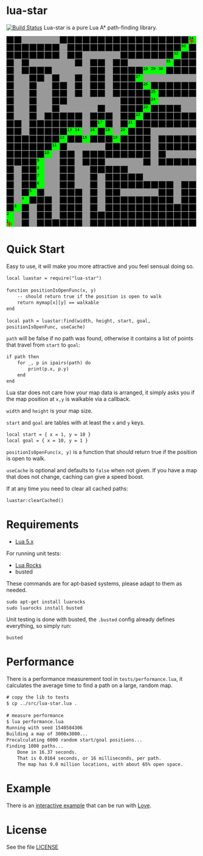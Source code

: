 # lua-star

[![Build Status](https://travis-ci.org/wesleywerner/lua-star.svg?branch=master)](https://travis-ci.org/wesleywerner/lua-star) Lua-star is a pure Lua A* path-finding library.

![lua star example screenshot](example/example.gif)

# Quick Start

Easy to use, it will make you more attractive and you feel sensual doing so.

    local luastar = require("lua-star")

    function positionIsOpenFunc(x, y)
        -- should return true if the position is open to walk
        return mymap[x][y] == walkable
    end

    local path = luastar:find(width, height, start, goal, positionIsOpenFunc, useCache)

`path` will be false if no path was found, otherwise it contains a list of points that travel from `start` to `goal`:

    if path then
        for _, p in ipairs(path) do
            print(p.x, p.y)
        end
    end

Lua star does not care how your map data is arranged, it simply asks you if the map position at `x,y` is walkable via a callback.

`width` and `height` is your map size.

`start` and `goal` are tables with at least the `x` and `y` keys.

    local start = { x = 1, y = 10 }
    local goal = { x = 10, y = 1 }

`positionIsOpenFunc(x, y)` is a function that should return true if the position is open to walk.

`useCache` is optional and defaults to `false` when not given. If you have a map that does not change, caching can give a speed boost.

If at any time you need to clear all cached paths:

    luastar:clearCached()

# Requirements

* [Lua 5.x](http://www.lua.org/)

For running unit tests:

* [Lua Rocks](https://luarocks.org/)
* busted

These commands are for apt-based systems, please adapt to them as needed.

    sudo apt-get install luarocks
    sudo luarocks install busted

Unit testing is done with busted, the `.busted` config already defines everything, so simply run:

    busted

# Performance

There is a performance measurement tool in `tests/performance.lua`, it calculates the average time to find a path on a large, random map.

    # copy the lib to tests
    $ cp ../src/lua-star.lua .

    # measure performance
    $ lua performance.lua
    Running with seed 1540584306
    Building a map of 3000x3000...
    Precalculating 6000 random start/goal positions...
    Finding 1000 paths...
        Done in 16.37 seconds.
        That is 0.0164 seconds, or 16 milliseconds, per path.
        The map has 9.0 million locations, with about 65% open space.


# Example

There is an [interactive example](example/main.lua) that can be run with [Love](https://love2d.org).

# License

See the file [LICENSE](LICENSE)
